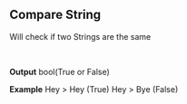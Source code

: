 ## Compare String

Will check if two Strings are the same

<br>

**Output**
bool(True or False)
<br>

**Example**
Hey > Hey (True)
Hey > Bye (False)